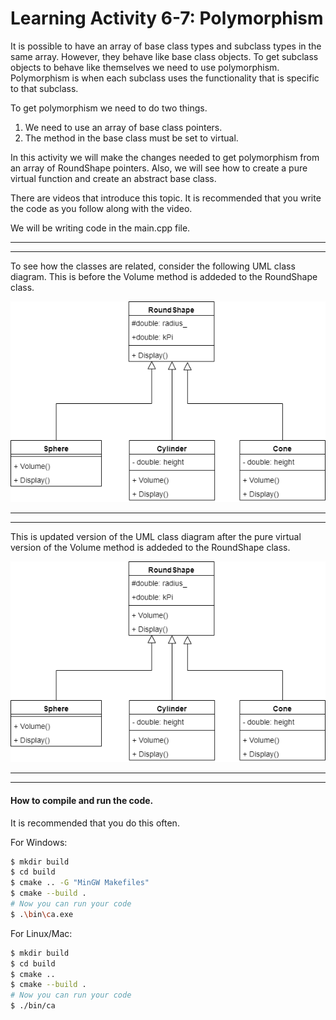 # Learning Activity 6-7: Polymorphism
It is possible to have an array of base class types and subclass types in the same array. However, they behave like base class objects. To get subclass objects to behave like themselves we need to use polymorphism. Polymorphism is when each subclass uses the functionality that is specific to that subclass.

To get polymorphism we need to do two things. 

1. We need to use an array of base class pointers.
2. The method in the base class must be set to virtual.

In this activity we will make the changes needed to get polymorphism from an array of RoundShape pointers. Also, we will see how to create a pure virtual function and create an abstract base class.

There are videos that introduce this topic. It is recommended that you write 
the code as you follow along with the video.

We will be writing code in the main.cpp file.

---
---


To see how the classes are related, consider the following UML class diagram. This is before the Volume method is addeded to the RoundShape class.

![UML class diagram of the PayrollData base class and subclasses](images/cs1410_la6-6_class_diagram_start.png)

---
---


This is updated version of the UML class diagram after the pure virtual version of the Volume method is addeded to the RoundShape class.

![UML class diagram of the PayrollData base class and subclasses](images/cs1410_la6-6_class_diagram.png)

---
---
#### How to compile and run the code. 

It is recommended that you do this often.

For Windows:
```bash
$ mkdir build
$ cd build
$ cmake .. -G "MinGW Makefiles"
$ cmake --build .
# Now you can run your code
$ .\bin\ca.exe
```
For Linux/Mac:
```bash
$ mkdir build
$ cd build
$ cmake ..
$ cmake --build .
# Now you can run your code
$ ./bin/ca
```


